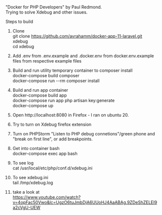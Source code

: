 "Docker for PHP Developers" by Paul Redmond. </br>
Trying to solve Xdebug and other issues. </br>


Steps to build </br>

1)  Clone</br>
git clone https://github.com/avrahamm/docker-app-11-laravel.git xdebug </br>
cd xdebug </br>

2)  Add .env from .env.example and .docker.env from docker.env.example files from respective example files</br>

3) Build and run utility temporary container to composer install </br>
docker-compose build composer </br>
 docker-compose run --rm composer install </br>
 
 4) Build and run app container </br>
docker-compose build app </br>
docker-compose run app php artisan key:generate </br>
docker-compose up </br>

5) Open http://localhost:8080 in Firefox - I ran on ubuntu 20. </br>
6)  Try to turn on Xdebug firefox extension </br>
7)  Turn on PHPStorm "Listen to PHP debug connetions"/green phone and "break on first line", or add breakpoints.
8) Get into container bash </br>
   docker-compose exec app bash </br>
9) To see log </br>
cat /usr/local/etc/php/conf.d/xdebug.ini </br>
10) To see xdebug.ini </br>
  tail /tmp/xdebug.log </br>
11) take a look at </br>
https://www.youtube.com/watch?v=4opFac50Vwo&lc=UgzO6tuJmbDjA6UUoHJ4AaABAg.9ZDeShZELEl9a2cVgU-UEW


